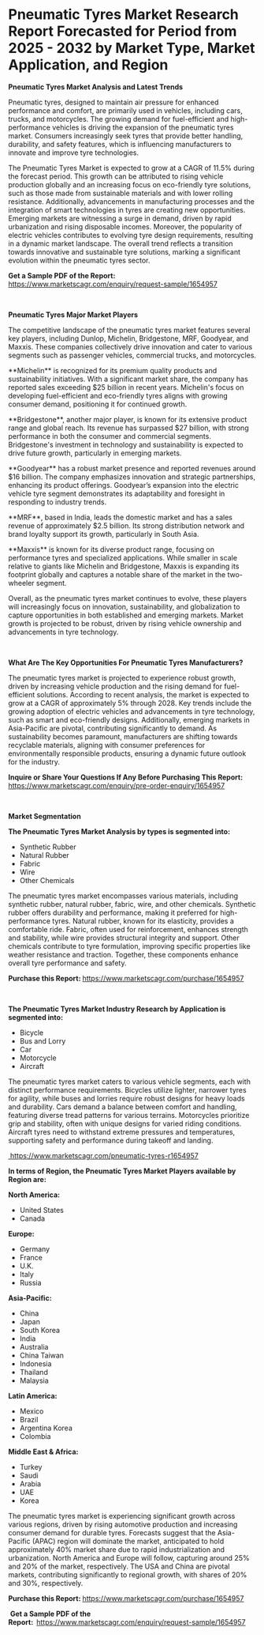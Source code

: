 <p><h1>Pneumatic Tyres Market Research Report Forecasted for Period from 2025 -  2032 by Market Type, Market Application, and Region</h1></p><p><strong>Pneumatic Tyres Market Analysis and Latest Trends</strong></p>
<p><p>Pneumatic tyres, designed to maintain air pressure for enhanced performance and comfort, are primarily used in vehicles, including cars, trucks, and motorcycles. The growing demand for fuel-efficient and high-performance vehicles is driving the expansion of the pneumatic tyres market. Consumers increasingly seek tyres that provide better handling, durability, and safety features, which is influencing manufacturers to innovate and improve tyre technologies.</p><p>The Pneumatic Tyres Market is expected to grow at a CAGR of 11.5% during the forecast period. This growth can be attributed to rising vehicle production globally and an increasing focus on eco-friendly tyre solutions, such as those made from sustainable materials and with lower rolling resistance. Additionally, advancements in manufacturing processes and the integration of smart technologies in tyres are creating new opportunities. Emerging markets are witnessing a surge in demand, driven by rapid urbanization and rising disposable incomes. Moreover, the popularity of electric vehicles contributes to evolving tyre design requirements, resulting in a dynamic market landscape. The overall trend reflects a transition towards innovative and sustainable tyre solutions, marking a significant evolution within the pneumatic tyres sector.</p></p>
<p><strong>Get a Sample PDF of the Report:&nbsp;</strong> <a href="https://www.marketscagr.com/enquiry/request-sample/1654957?utm_campaign=2031&utm_medium=2&utm_source=Github&utm_content=ia&utm_term=18042025&utm_id=pneumatic-tyres">https://www.marketscagr.com/enquiry/request-sample/1654957</a></p>
<p>&nbsp;</p>
<p><strong>Pneumatic Tyres Major Market Players</strong></p>
<p><p>The competitive landscape of the pneumatic tyres market features several key players, including Dunlop, Michelin, Bridgestone, MRF, Goodyear, and Maxxis. These companies collectively drive innovation and cater to various segments such as passenger vehicles, commercial trucks, and motorcycles.</p><p>**Michelin** is recognized for its premium quality products and sustainability initiatives. With a significant market share, the company has reported sales exceeding $25 billion in recent years. Michelin's focus on developing fuel-efficient and eco-friendly tyres aligns with growing consumer demand, positioning it for continued growth.</p><p>**Bridgestone**, another major player, is known for its extensive product range and global reach. Its revenue has surpassed $27 billion, with strong performance in both the consumer and commercial segments. Bridgestone's investment in technology and sustainability is expected to drive future growth, particularly in emerging markets.</p><p>**Goodyear** has a robust market presence and reported revenues around $16 billion. The company emphasizes innovation and strategic partnerships, enhancing its product offerings. Goodyear’s expansion into the electric vehicle tyre segment demonstrates its adaptability and foresight in responding to industry trends.</p><p>**MRF**, based in India, leads the domestic market and has a sales revenue of approximately $2.5 billion. Its strong distribution network and brand loyalty support its growth, particularly in South Asia.</p><p>**Maxxis** is known for its diverse product range, focusing on performance tyres and specialized applications. While smaller in scale relative to giants like Michelin and Bridgestone, Maxxis is expanding its footprint globally and captures a notable share of the market in the two-wheeler segment.</p><p>Overall, as the pneumatic tyres market continues to evolve, these players will increasingly focus on innovation, sustainability, and globalization to capture opportunities in both established and emerging markets. Market growth is projected to be robust, driven by rising vehicle ownership and advancements in tyre technology.</p></p>
<p>&nbsp;</p>
<p><strong>What Are The Key Opportunities For Pneumatic Tyres Manufacturers?</strong></p>
<p><p>The pneumatic tyres market is projected to experience robust growth, driven by increasing vehicle production and the rising demand for fuel-efficient solutions. According to recent analysis, the market is expected to grow at a CAGR of approximately 5% through 2028. Key trends include the growing adoption of electric vehicles and advancements in tyre technology, such as smart and eco-friendly designs. Additionally, emerging markets in Asia-Pacific are pivotal, contributing significantly to demand. As sustainability becomes paramount, manufacturers are shifting towards recyclable materials, aligning with consumer preferences for environmentally responsible products, ensuring a dynamic future outlook for the industry.</p></p>
<p><strong>Inquire or Share Your Questions If Any Before Purchasing This Report:</strong> <a href="https://www.marketscagr.com/enquiry/pre-order-enquiry/1654957?utm_campaign=2031&utm_medium=2&utm_source=Github&utm_content=ia&utm_term=18042025&utm_id=pneumatic-tyres">https://www.marketscagr.com/enquiry/pre-order-enquiry/1654957</a></p>
<p>&nbsp;</p>
<p><strong>Market Segmentation</strong></p>
<p><strong>The Pneumatic Tyres Market Analysis by types is segmented into:</strong></p>
<p><ul><li>Synthetic Rubber</li><li>Natural Rubber</li><li>Fabric</li><li>Wire</li><li>Other Chemicals</li></ul></p>
<p><p>The pneumatic tyres market encompasses various materials, including synthetic rubber, natural rubber, fabric, wire, and other chemicals. Synthetic rubber offers durability and performance, making it preferred for high-performance tyres. Natural rubber, known for its elasticity, provides a comfortable ride. Fabric, often used for reinforcement, enhances strength and stability, while wire provides structural integrity and support. Other chemicals contribute to tyre formulation, improving specific properties like weather resistance and traction. Together, these components enhance overall tyre performance and safety.</p></p>
<p><strong>Purchase this Report:&nbsp;</strong><a href="https://www.marketscagr.com/purchase/1654957?utm_campaign=2031&utm_medium=2&utm_source=Github&utm_content=ia&utm_term=18042025&utm_id=pneumatic-tyres">https://www.marketscagr.com/purchase/1654957</a></p>
<p>&nbsp;</p>
<p><strong>The Pneumatic Tyres Market Industry Research by Application is segmented into:</strong></p>
<p><ul><li>Bicycle</li><li>Bus and Lorry</li><li>Car</li><li>Motorcycle</li><li>Aircraft</li></ul></p>
<p><p>The pneumatic tyres market caters to various vehicle segments, each with distinct performance requirements. Bicycles utilize lighter, narrower tyres for agility, while buses and lorries require robust designs for heavy loads and durability. Cars demand a balance between comfort and handling, featuring diverse tread patterns for various terrains. Motorcycles prioritize grip and stability, often with unique designs for varied riding conditions. Aircraft tyres need to withstand extreme pressures and temperatures, supporting safety and performance during takeoff and landing.</p></p>
<p><a href="https://www.marketscagr.com/pneumatic-tyres-r1654957?utm_campaign=2031&utm_medium=2&utm_source=Github&utm_content=ia&utm_term=18042025&utm_id=pneumatic-tyres">&nbsp;https://www.marketscagr.com/pneumatic-tyres-r1654957</a></p>
<p><strong>In terms of Region, the Pneumatic Tyres Market Players available by Region are:</strong></p>
<p>
    <p> <strong> North America: </strong>
        <ul>
            <li>United States</li>
            <li>Canada</li>
        </ul>
        </p> 
    <p> <strong> Europe: </strong>
        <ul>
            <li>Germany</li>
            <li>France</li>
            <li>U.K.</li>
            <li>Italy</li>
            <li>Russia</li>
        </ul>
        </p> 
    <p> <strong> Asia-Pacific: </strong>
        <ul>
            <li>China</li>
            <li>Japan</li>
            <li>South Korea</li>
            <li>India</li>
            <li>Australia</li>
            <li>China Taiwan</li>
            <li>Indonesia</li>
            <li>Thailand</li>
            <li>Malaysia</li>
        </ul>
        </p> 
    <p> <strong> Latin America: </strong>
        <ul>
            <li>Mexico</li>
            <li>Brazil</li>
            <li>Argentina Korea</li>
            <li>Colombia</li>
        </ul>
        </p> 
    <p> <strong> Middle East & Africa: </strong>
        <ul>
            <li>Turkey</li>
            <li>Saudi</li>
            <li>Arabia</li>
            <li>UAE</li>
            <li>Korea</li>
        </ul>
    </p>
    </p>
<p><p>The pneumatic tyres market is experiencing significant growth across various regions, driven by rising automotive production and increasing consumer demand for durable tyres. Forecasts suggest that the Asia-Pacific (APAC) region will dominate the market, anticipated to hold approximately 40% market share due to rapid industrialization and urbanization. North America and Europe will follow, capturing around 25% and 20% of the market, respectively. The USA and China are pivotal markets, contributing significantly to regional growth, with shares of 20% and 30%, respectively.</p></p>
<p><strong>Purchase this Report: </strong><a href="https://www.marketscagr.com/purchase/1654957?utm_campaign=2031&utm_medium=2&utm_source=Github&utm_content=ia&utm_term=18042025&utm_id=pneumatic-tyres">https://www.marketscagr.com/purchase/1654957</a></p>
<p>&nbsp;<strong>Get a Sample PDF of the Report:&nbsp;&nbsp;</strong><a href="https://www.marketscagr.com/enquiry/request-sample/1654957?utm_campaign=2031&utm_medium=2&utm_source=Github&utm_content=ia&utm_term=18042025&utm_id=pneumatic-tyres">https://www.marketscagr.com/enquiry/request-sample/1654957</a></p>
<p><strong></strong></p>
<p><p></p><p></p><p></p></p>